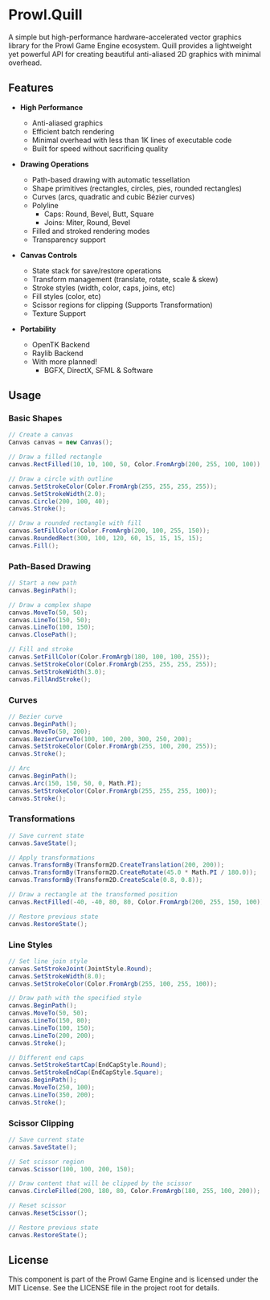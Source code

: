 # Prowl.Quill
A simple but high-performance hardware-accelerated vector graphics library for the Prowl Game Engine ecosystem. Quill provides a lightweight yet powerful API for creating beautiful anti-aliased 2D graphics with minimal overhead.

## Features

- **High Performance**
  - Anti-aliased graphics
  - Efficient batch rendering
  - Minimal overhead with less than 1K lines of executable code
  - Built for speed without sacrificing quality

- **Drawing Operations**
  - Path-based drawing with automatic tessellation
  - Shape primitives (rectangles, circles, pies, rounded rectangles)
  - Curves (arcs, quadratic and cubic Bézier curves)
  - Polyline
	- Caps: Round, Bevel, Butt, Square
	- Joins: Miter, Round, Bevel
  - Filled and stroked rendering modes
  - Transparency support

- **Canvas Controls**
  - State stack for save/restore operations
  - Transform management (translate, rotate, scale & skew)
  - Stroke styles (width, color, caps, joins, etc)
  - Fill styles (color, etc)
  - Scissor regions for clipping (Supports Transformation)
  - Texture Support

- **Portability**
  - OpenTK Backend
  - Raylib Backend
  - With more planned!
	- BGFX, DirectX, SFML & Software

## Usage

### Basic Shapes

```csharp
// Create a canvas
Canvas canvas = new Canvas();

// Draw a filled rectangle
canvas.RectFilled(10, 10, 100, 50, Color.FromArgb(200, 255, 100, 100));

// Draw a circle with outline
canvas.SetStrokeColor(Color.FromArgb(255, 255, 255, 255));
canvas.SetStrokeWidth(2.0);
canvas.Circle(200, 100, 40);
canvas.Stroke();

// Draw a rounded rectangle with fill
canvas.SetFillColor(Color.FromArgb(200, 100, 255, 150));
canvas.RoundedRect(300, 100, 120, 60, 15, 15, 15, 15);
canvas.Fill();
```

### Path-Based Drawing

```csharp
// Start a new path
canvas.BeginPath();

// Draw a complex shape
canvas.MoveTo(50, 50);
canvas.LineTo(150, 50);
canvas.LineTo(100, 150);
canvas.ClosePath();

// Fill and stroke
canvas.SetFillColor(Color.FromArgb(180, 100, 100, 255));
canvas.SetStrokeColor(Color.FromArgb(255, 255, 255, 255));
canvas.SetStrokeWidth(3.0);
canvas.FillAndStroke();
```

### Curves

```csharp
// Bezier curve
canvas.BeginPath();
canvas.MoveTo(50, 200);
canvas.BezierCurveTo(100, 100, 200, 300, 250, 200);
canvas.SetStrokeColor(Color.FromArgb(255, 100, 200, 255));
canvas.Stroke();

// Arc
canvas.BeginPath();
canvas.Arc(150, 150, 50, 0, Math.PI);
canvas.SetStrokeColor(Color.FromArgb(255, 255, 255, 100));
canvas.Stroke();
```

### Transformations

```csharp
// Save current state
canvas.SaveState();

// Apply transformations
canvas.TransformBy(Transform2D.CreateTranslation(200, 200));
canvas.TransformBy(Transform2D.CreateRotate(45.0 * Math.PI / 180.0));
canvas.TransformBy(Transform2D.CreateScale(0.8, 0.8));

// Draw a rectangle at the transformed position
canvas.RectFilled(-40, -40, 80, 80, Color.FromArgb(200, 255, 150, 100));

// Restore previous state
canvas.RestoreState();
```

### Line Styles

```csharp
// Set line join style
canvas.SetStrokeJoint(JointStyle.Round);
canvas.SetStrokeWidth(8.0);
canvas.SetStrokeColor(Color.FromArgb(255, 100, 255, 100));

// Draw path with the specified style
canvas.BeginPath();
canvas.MoveTo(50, 50);
canvas.LineTo(150, 80);
canvas.LineTo(100, 150);
canvas.LineTo(200, 200);
canvas.Stroke();

// Different end caps
canvas.SetStrokeStartCap(EndCapStyle.Round);
canvas.SetStrokeEndCap(EndCapStyle.Square);
canvas.BeginPath();
canvas.MoveTo(250, 100);
canvas.LineTo(350, 200);
canvas.Stroke();
```

### Scissor Clipping

```csharp
// Save current state
canvas.SaveState();

// Set scissor region
canvas.Scissor(100, 100, 200, 150);

// Draw content that will be clipped by the scissor
canvas.CircleFilled(200, 180, 80, Color.FromArgb(180, 255, 100, 200));

// Reset scissor
canvas.ResetScissor();

// Restore previous state
canvas.RestoreState();
```

## License

This component is part of the Prowl Game Engine and is licensed under the MIT License. See the LICENSE file in the project root for details.